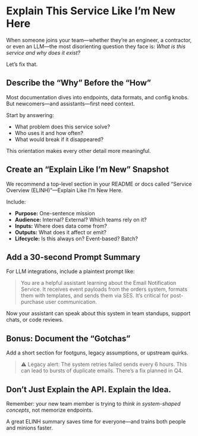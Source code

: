 # Explain This Service Like I’m New Here

When someone joins your team—whether they’re an engineer, a contractor, or even an LLM—the most disorienting question they face is: *What is this service and why does it exist?*

Let’s fix that.

## Describe the “Why” Before the “How”

Most documentation dives into endpoints, data formats, and config knobs. But newcomers—and assistants—first need context.

Start by answering:

- What problem does this service solve?
- Who uses it and how often?
- What would break if it disappeared?

This orientation makes every other detail more meaningful.

## Create an “Explain Like I’m New” Snapshot

We recommend a top-level section in your README or docs called “Service Overview (ELINH)”—Explain Like I’m New Here.

Include:

- **Purpose:** One-sentence mission
- **Audience:** Internal? External? Which teams rely on it?
- **Inputs:** Where does data come from?
- **Outputs:** What does it affect or emit?
- **Lifecycle:** Is this always on? Event-based? Batch?

## Add a 30-second Prompt Summary

For LLM integrations, include a plaintext prompt like:

> You are a helpful assistant learning about the Email Notification Service. It receives event payloads from the orders system, formats them with templates, and sends them via SES. It’s critical for post-purchase user communication.

Now your assistant can speak about this system in team standups, support chats, or code reviews.

## Bonus: Document the “Gotchas”

Add a short section for footguns, legacy assumptions, or upstream quirks.

> ⚠️ Legacy alert: The system retries failed sends every 6 hours. This can lead to bursts of duplicate emails. There’s a fix planned in Q4.

## Don’t Just Explain the API. Explain the Idea.

Remember: your new team member is trying to *think in system-shaped concepts*, not memorize endpoints.

A great ELINH summary saves time for everyone—and trains both people and minions faster.
